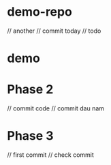 # demo-repo
// another 
// commit today
// todo
# demo
# Phase 2
// commit code
// commit dau nam

# Phase 3
// first commit
// check commit
